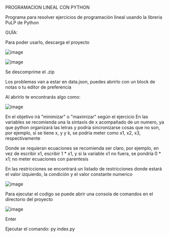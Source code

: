 PROGRAMACION LINEAL CON PYTHON

Programa para resolver ejercicios de programación lineal usando la libreria PuLP de Python

GUÍA:

Para poder usarlo, descarga el proyecto

![image](https://github.com/LeinerViloria/ProgramacionLineal_Py/assets/88936718/943dade0-947e-41f2-aad8-3805bd95f9ae)

![image](https://github.com/LeinerViloria/ProgramacionLineal_Py/assets/88936718/c76ef816-6c3f-4fb4-83bf-87c7879f1209)

Se descomprime el .zip

Los problemas van a estar en data.json, puedes abrirlo con un block de notas o tu editor de preferencia

Al abrirlo te encontrarás algo como:

![image](https://github.com/LeinerViloria/ProgramacionLineal_Py/assets/88936718/888fbfbc-e673-4f1c-bed0-059374967eec)

En el objetivo irá "minimizar" o "maximizar" según el ejercicio
En las variables se recomienda una la sintaxis de x acompañado de un numero, ya que python organizará las letras y podría sincronizarse cosas que no son, por ejemplo, si se tiene x, y y k, se podría meter como x1, x2, x3, respectivamente

Donde se requieran ecuaciones se recomienda ser claro, por ejemplo, en vez de escribir x1, escribir 1 * x1, y si la variable x1 no fuera, se pondría 0 * x1; no meter ecuaciones con parentesis

En las restricciones se encontrará un listado de restricciones donde estará el valor izquierdo, la condición y el valor constante numerico

![image](https://github.com/LeinerViloria/ProgramacionLineal_Py/assets/88936718/8c15d0d9-4c49-41ad-89af-ae0d84f2f8d0)

Para ejecutar el codigo se puede abrir una consola de comandos en el directorio del proyecto

![image](https://github.com/LeinerViloria/ProgramacionLineal_Py/assets/88936718/ac15b637-7f6c-45d4-87cc-1568398dd08a)

Enter

Ejecutar el comando: py index.py
